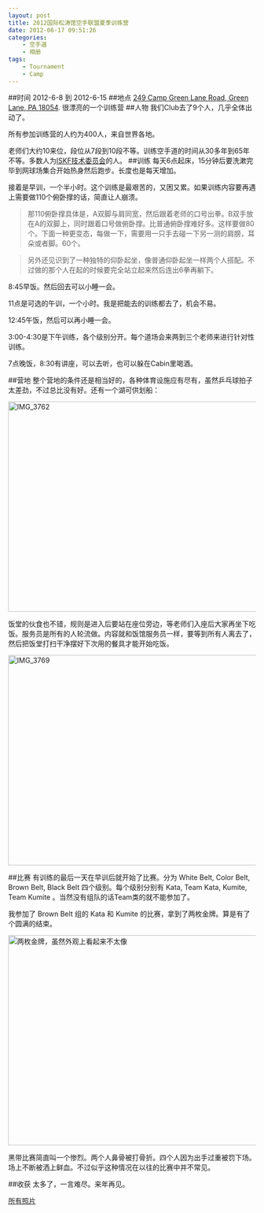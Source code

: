 ```yaml
--- 
layout: post
title: 2012国际松涛馆空手联盟夏季训练营
date: 2012-06-17 09:51:26
categories:
    - 空手道
    - 相册
tags:
    - Tournament
    - Camp
---
```

##时间
2012-6-8 到 2012-6-15
##地点
[249 Camp Green Lane Road, Green Lane, PA 18054](http://goo.gl/maps/6W5w). 很漂亮的一个训练营
##人物
我们Club去了9个人，几乎全体出动了。

所有参加训练营的人约为400人，来自世界各地。

老师们大约10来位，段位从7段到10段不等。训练空手道的时间从30多年到65年不等。多数人为[ISKF技术委员会](http://www.iskf.com/technical%20committee.html)的人。
##训练
每天6点起床，15分钟后要洗漱完毕到网球场集合开始热身然后跑步。长度也是每天增加。

接着是早训，一个半小时。这个训练是最艰苦的，又困又累。如果训练内容要再遇上需要做110个俯卧撑的话，简直让人崩溃。

>那110俯卧撑具体是，A双脚与肩同宽，然后跟着老师的口号出拳。B双手放在A的双脚上，同时跟着口号做俯卧撑。比普通俯卧撑难好多。这样要做80个。下面一种更变态，每做一下，需要用一只手去碰一下另一测的肩膀，耳朵或者脚。60个。

>另外还见识到了一种独特的仰卧起坐，像普通仰卧起坐一样两个人搭配。不过做的那个人在起的时候要完全站立起来然后连出6拳再躺下。

8:45早饭。然后回去可以小睡一会。

11点是可选的午训，一个小时。我是把能去的训练都去了，机会不易。

12:45午饭，然后可以再小睡一会。

3:00-4:30是下午训练，各个级别分开。每个道场会来两到三个老师来进行针对性训练。

7点晚饭，8:30有讲座，可以去听，也可以躲在Cabin里喝酒。

##营地
整个营地的条件还是相当好的，各种体育设施应有尽有，虽然乒乓球拍子太差劲，不过总比没有好。还有一个湖可供划船：

<a href="http://www.flickr.com/photos/ztpala/7376013880/" title="IMG_3762 by ztpala, on Flickr"><img src="http://farm6.staticflickr.com/5455/7376013880_9e5f988956_z.jpg" width="640" height="427" alt="IMG_3762"></a>

饭堂的伙食也不错，规则是进入后要站在座位旁边，等老师们入座后大家再坐下吃饭。服务员是所有的人轮流做。内容就和饭馆服务员一样，要等到所有人离去了，然后把饭堂打扫干净摆好下次用的餐具才能开始吃饭。

<a href="http://www.flickr.com/photos/ztpala/7376004678/" title="IMG_3769 by ztpala, on Flickr"><img src="http://farm8.staticflickr.com/7084/7376004678_763f0ff76a_z.jpg" width="640" height="427" alt="IMG_3769"></a>

##比赛
有训练的最后一天在早训后就开始了比赛。分为 White Belt, Color Belt, Brown Belt, Black Belt 四个级别。每个级别分别有 Kata, Team Kata, Kumite, Team Kumite 。当然没有组队的话Team类的就不能参加了。

我参加了 Brown Belt 组的 Kata 和 Kumite 的比赛，拿到了两枚金牌。算是有了个圆满的结束。

<a href="http://www.flickr.com/photos/ztpala/7375990446/" title="两枚金牌，虽然外观上看起来不太像 by ztpala, on Flickr"><img src="http://farm8.staticflickr.com/7218/7375990446_775f29ed31_z.jpg" width="640" height="427" alt="两枚金牌，虽然外观上看起来不太像"></a>

黑带比赛简直叫一个惨烈。两个人鼻骨被打骨折。四个人因为出手过重被罚下场。场上不断被洒上鲜血。不过似乎这种情况在以往的比赛中并不常见。

##收获
太多了，一言难尽。来年再见。

[所有照片](http://www.flickr.com/photos/ztpala/sets/72157630136670546/)